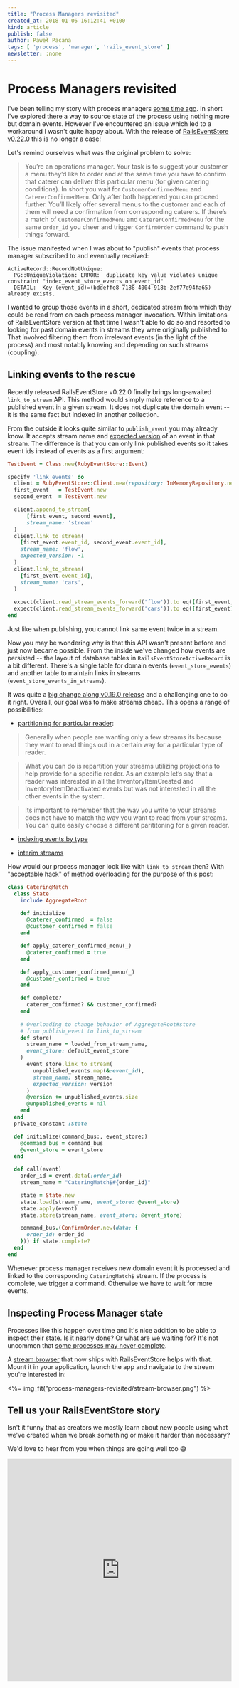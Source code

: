 ```yaml
---
title: "Process Managers revisited"
created_at: 2018-01-06 16:12:41 +0100
kind: article
publish: false
author: Paweł Pacana
tags: [ 'process', 'manager', 'rails_event_store' ]
newsletter: :none
---
```

# Process Managers revisited

I've been telling my story with process managers [some time ago](https://blog.arkency.com/2017/06/dogfooding-process-manager/). In short I've explored there a way to source state of the process using nothing more but domain events. However I've encountered an issue which led to a workaround I wasn't quite happy about. With the release of [RailsEventStore v0.22.0](https://github.com/RailsEventStore/rails_event_store/releases/tag/v0.22.0) this is no longer a case!

Let's remind ourselves what was the original problem to solve:

>  You’re an operations manager. Your task is to suggest your customer a menu they’d like to order and at the same time you have to confirm that caterer can deliver this particular menu (for given catering conditions). In short you wait for `CustomerConfirmedMenu` and `CatererConfirmedMenu`. Only after both happened you can proceed further. You’ll likely offer several menus to the customer and each of them will need a confirmation from corresponding caterers.
>  If there’s a match of `CustomerConfirmedMenu` and `CatererConfirmedMenu` for the same `order_id` you cheer and trigger `ConfirmOrder` command to push things forward. 

The issue manifested when I was about to "publish" events that process manager subscribed to and eventually received:

```
ActiveRecord::RecordNotUnique:
  PG::UniqueViolation: ERROR:  duplicate key value violates unique constraint "index_event_store_events_on_event_id"
  DETAIL:  Key (event_id)=(bddeffe8-7188-4004-918b-2ef77d94fa65) already exists.
```

I wanted to group those events in a short, dedicated stream from which they could be read from on each process manager invocation. Within limitations of RailsEventStore version at that time I wasn't able to do so and resorted to looking for past domain events in streams they were originally published to. That involved filtering them from irrelevant events (in the light of the process) and most notably knowing and depending on such streams (coupling).

## Linking events to the rescue

Recently released RailsEventStore v0.22.0 finally brings long-awaited `link_to_stream` API. This method would simply make reference to a published event in a given stream. It does not duplicate the domain event -- it is the same fact but indexed in another collection.

From the outside it looks quite similar to `publish_event` you may already know. It accepts stream name and [expected version](http://railseventstore.org/docs/expected_version/) of an event in that stream. The difference is that you can only link published events so it takes event ids instead of events as a first argument:

```ruby
TestEvent = Class.new(RubyEventStore::Event)

specify 'link events' do
  client = RubyEventStore::Client.new(repository: InMemoryRepository.new)
  first_event   = TestEvent.new
  second_event  = TestEvent.new

  client.append_to_stream(
	  [first_event, second_event], 
	  stream_name: 'stream'
  )
  client.link_to_stream(
    [first_event.event_id, second_event.event_id],
    stream_name: 'flow',
    expected_version: -1
  )
  client.link_to_stream(
    [first_event.event_id],
    stream_name: 'cars',
  )
  
  expect(client.read_stream_events_forward('flow')).to eq([first_event, second_event])
  expect(client.read_stream_events_forward('cars')).to eq([first_event])
end
```

Just like when publishing, you cannot link same event twice in a stream.

Now you may be wondering why is that this API wasn't present before and just now became possible. From the inside we've changed how events are persisted -- the layout of database tables in `RailsEventStoreActiveRecord` is a bit different. There's a single table for domain events (`event_store_events`) and another table to maintain links in streams (`event_store_events_in_streams`). 

It was quite a [big change along v0.19.0 release](https://github.com/RailsEventStore/rails_event_store/releases/tag/v0.19.0) and a challenging one to do it right. Overall, our goal was to make streams cheap. This opens a range of possibilities:

- [partitioning for particular reader](https://eventstore.org/blog/20130210/the-cost-of-creating-a-stream/index.html):

> Generally when people are wanting only a few streams its because they want to read things out in a certain way for a particular type of reader. 

> What you can do is repartition your streams utilizing projections to help provide for a specific reader. As an example let’s say that a reader was interested in all the InventoryItemCreated and InventoryItemDeactivated events but was not interested in all the other events in the system. 

> Its important to remember that the way you write to your streams does not have to match the way you want to read from your streams. You can quite easily choose a different parititoning for a given reader.

- [indexing events by type](https://github.com/RailsEventStore/rails_event_store/issues/72)

- [interim streams](https://blog.scooletz.com/2016/11/21/event-sourcing-and-interim-streams/)

How would our process manager look like with `link_to_stream` then? With "acceptable hack" of method overloading for the purpose of this post:

```ruby
class CateringMatch
  class State
    include AggregateRoot

    def initialize
      @caterer_confirmed  = false
      @customer_confirmed = false
    end

    def apply_caterer_confirmed_menu(_)
      @caterer_confirmed = true
    end

    def apply_customer_confirmed_menu(_)
      @customer_confirmed = true
    end

    def complete?
      caterer_confirmed? && customer_confirmed?
    end
    
    # Overloading to change behavior of AggregateRoot#store
    # from publish_event to link_to_stream
    def store(
      stream_name = loaded_from_stream_name,
      event_store: default_event_store
    )
      event_store.link_to_stream(
        unpublished_events.map(&:event_id),
        stream_name: stream_name,
        expected_version: version
      )
      @version += unpublished_events.size
      @unpublished_events = nil
    end  
  end
  private_constant :State

  def initialize(command_bus:, event_store:)
    @command_bus = command_bus
    @event_store = event_store
  end

  def call(event)
    order_id = event.data(:order_id)
    stream_name = "CateringMatch$#{order_id}"

    state = State.new
    state.load(stream_name, event_store: @event_store)
    state.apply(event)
    state.store(stream_name, event_store: @event_store)

    command_bus.(ConfirmOrder.new(data: {
      order_id: order_id
    })) if state.complete?
  end
end
```

Whenever process manager receives new domain event it is processed and linked to the corresponding `CateringMatch$` stream. If the process is complete, we trigger a command. Otherwise we have to wait for more events.

## Inspecting Process Manager state

Processes like this happen over time and it's nice addition to be able to inspect their state. Is it nearly done? Or what are we waiting for? It's not uncommon that [some processes may never complete](https://blog.arkency.com/2017/06/dogfooding-process-manager/#the_domain).

A [stream browser](http://railseventstore.org/docs/browser/) that now ships with RailsEventStore helps with that. Mount it in your application, launch the app and navigate to the stream you're interested in:

<%= img_fit("process-managers-revisited/stream-browser.png") %>

## Tell us your RailsEventStore story

Isn't it funny that as creators we mostly learn about new people using what we've created when we break something or make it harder than necessary? 

We'd love to hear from you when things are going well too 😅

<iframe src="https://docs.google.com/forms/d/e/1FAIpQLSc1NnRMIanTCEhFRbRR0Kjp4emqcPeEpprrj4dLT7yEgN-KsQ/viewform?embedded=true" width="100%" height="500" frameborder="0" marginheight="0" marginwidth="0">Ładuję...</iframe>


